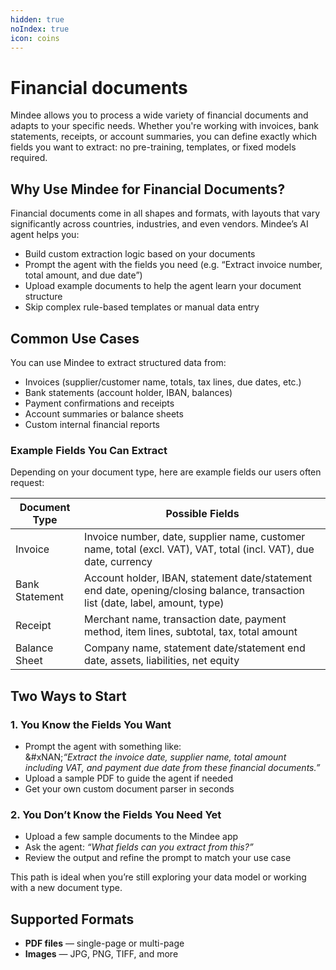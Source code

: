 ```yaml
---
hidden: true
noIndex: true
icon: coins
---
```


# Financial documents

Mindee allows you to process a wide variety of financial documents and adapts to your specific needs. Whether you're working with invoices, bank statements, receipts, or account summaries, you can define exactly which fields you want to extract: no pre-training, templates, or fixed models required.

## Why Use Mindee for Financial Documents?

Financial documents come in all shapes and formats, with layouts that vary significantly across countries, industries, and even vendors. Mindee’s AI agent helps you:

* Build custom extraction logic based on your documents
* Prompt the agent with the fields you need (e.g. “Extract invoice number, total amount, and due date”)
* Upload example documents to help the agent learn your document structure
* Skip complex rule-based templates or manual data entry

## Common Use Cases

You can use Mindee to extract structured data from:

* Invoices (supplier/customer name, totals, tax lines, due dates, etc.)
* Bank statements (account holder, IBAN, balances)
* Payment confirmations and receipts
* Account summaries or balance sheets
* Custom internal financial reports

### Example Fields You Can Extract

Depending on your document type, here are example fields our users often request:

| Document Type  | Possible Fields                                                                                                                |
| -------------- | ------------------------------------------------------------------------------------------------------------------------------ |
| Invoice        | Invoice number, date, supplier name, customer name, total (excl. VAT), VAT, total (incl. VAT), due date, currency              |
| Bank Statement | Account holder, IBAN, statement date/statement end date, opening/closing balance, transaction list (date, label, amount, type) |
| Receipt        | Merchant name, transaction date, payment method, item lines, subtotal, tax, total amount                                       |
| Balance Sheet  | Company name, statement date/statement end date, assets, liabilities, net equity                                               |

## Two Ways to Start

### 1. You Know the Fields You Want

* Prompt the agent with something like:\
  &#xNAN;_“Extract the invoice date, supplier name, total amount including VAT, and payment due date from these financial documents.”_
* Upload a sample PDF to guide the agent if needed
* Get your own custom document parser in seconds

### 2. You Don’t Know the Fields You Need Yet

* Upload a few sample documents to the Mindee app
* Ask the agent: _“What fields can you extract from this?”_
* Review the output and refine the prompt to match your use case

This path is ideal when you’re still exploring your data model or working with a new document type.

## Supported Formats

* **PDF files** — single-page or multi-page
* **Images** — JPG, PNG, TIFF, and more
